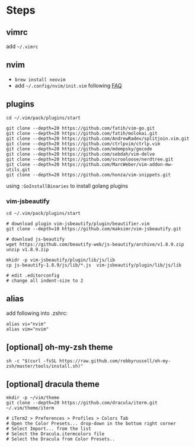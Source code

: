 
# Steps

## vimrc
 add `~/.vimrc`
##  nvim

- `brew install neovim`
- add `~/.config/nvim/init.vim` following [FAQ](https://github.com/neovim/neovim/wiki/FAQ)

## plugins
```
cd ~/.vim/pack/plugins/start 

git clone --depth=20 https://github.com/fatih/vim-go.git 
git clone --depth=20 https://github.com/fatih/molokai.git 
git clone --depth=20 https://github.com/AndrewRadev/splitjoin.vim.git
git clone --depth=20 https://github.com/ctrlpvim/ctrlp.vim 
git clone --depth=20 https://github.com/mdempsky/gocode 
git clone --depth=20 https://github.com/sebdah/vim-delve 
git clone --depth=20 https://github.com/scrooloose/nerdtree.git 
git clone --depth=20 https://github.com/MarcWeber/vim-addon-mw-utils.git
git clone --depth=20 https://github.com/honza/vim-snippets.git
```

using `:GoInstallBinaries` to install golang plugins 

### vim-jsbeautify
```
cd ~/.vim/pack/plugins/start 

# download plugin vim-jsbeautify/plugin/beautifier.vim
git clone --depth=10 https://github.com/maksimr/vim-jsbeautify.git

# download js-beautify
wget https://github.com/beautify-web/js-beautify/archive/v1.8.9.zip
unzip v1.8.9.zip 

mkidr -p vim-jsbeautify/plugin/lib/js/lib
cp js-beautify-1.8.9/js/lib/*.js  vim-jsbeautify/plugin/lib/js/lib

# edit .editorconfig
# change all indent-size to 2
```

## alias

add following into .zshrc:
```
alias vi="nvim"
alias vim="nvim"
```

## [optional] oh-my-zsh theme

```
sh -c "$(curl -fsSL https://raw.github.com/robbyrussell/oh-my-zsh/master/tools/install.sh)"
```

## [optional] dracula theme

```
mkdir -p ~/vim/theme
git clone --depth=20 https://github.com/dracula/iterm.git ~/.vim/theme/iterm

# iTerm2 > Preferences > Profiles > Colors Tab
# Open the Color Presets... drop-down in the bottom right corner
# Select Import... from the list
# Select the Dracula.itermcolors file
# Select the Dracula from Color Presets..
```
